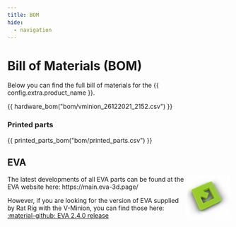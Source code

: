 ```yaml
---
title: BOM
hide:
  - navigation
---
```


# Bill of Materials (BOM)

Below you can find the full bill of materials for the {{ config.extra.product_name }}.

{{ hardware_bom("bom/vminion_26122021_2152.csv") }}

### Printed parts
{{ printed_parts_bom("bom/printed_parts.csv") }}

## EVA
<img align="right" alt="EVA Logo" width="100" src="/assets/eva_logo.png">
The latest developments of all EVA parts can be found at the EVA website here: https://main.eva-3d.page/

However, if you are looking for the version of EVA supplied by Rat Rig with the V-Minion, you can find those here: [:material-github: EVA 2.4.0 release](https://github.com/EVA-3D/eva-main/releases/tag/2.4.0)
